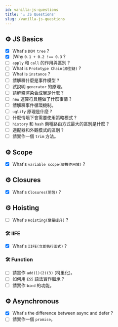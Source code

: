 ```yaml
---
id: vanilla-js-questions
title: '☕ JS Questions'
slug: /vanilla-js-questions
---
```


## ⚙️ JS Basics

- [x] What's `DOM tree` ?
- [x] [Why `0.1 + 0.2 !== 0.3` ?
- [ ] `apply` 和 `call` 的作用與區別 ?
- [ ] What is `Prototype Chain(原型鏈)` ?
- [ ] What is `instance` ?
- [ ] 請解釋什麼是事件模型 ?
- [ ] 試說明 `generator` 的原理。
- [ ] 請解釋渲染合成層是什麼 ?
- [ ] `new` 運算符具體做了什麼事情 ?
- [ ] 請解釋事件循環機制。
- [ ] `uglify` 原理是什麼 ?
- [ ] 什麼情境下會需要使用策略模式 ?
- [ ] `history` 和 `hash` 兩種路由方式最大的區別是什麼 ?
- [ ] 適配器和外觀模式的區別 ?
- [ ] 請實作一個 `trim` 方法。

## ⚙️ Scope

- [x] What's `variable scope(變數作用域)` ?

## ⚙️ Closures

- [x] What's `Closures(閉包)` ?

## ⚙️ Hoisting

- [ ] What's `Hoisting(變量提升)` ?

### 🛠️ IIFE

- [x] What's `IIFE(立即執行函式)` ?

### 🛠️ Function

- [ ] 請實作 `add(1)(2)(3)` (柯里化)。
- [ ] 如何用 `ES5` 語法實作繼承 ?
- [ ] 請實作 `bind` 的功能。

## ⚙️ Asynchronous

- [x] What's the difference between async and defer ?
- [ ] 請實作一個 `promise`。
